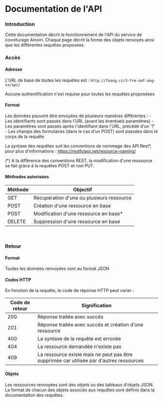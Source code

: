 # Documentation de l'API

### Introduction
Cette documentation décrit le fonctionnement de l'API du service de covoiturage Ainoiri.
Chaque page décrit la forme des objets renvoyés ainsi que les différentes requêtes proposées.

### Accès
#### Adresse
L'URL de base de toutes les requêtes est :
`http://foang.cir3-frm-smf-ang-xx/api/`

Aucune authentification n'est requise pour toutes les requêtes proposéees

#### Format
Les données peuvent être envoyées de plusieurs manières différentes :
    - Les identifiants sont passés dans l'URL (avant les éventuels paramètres)
    - Les paramètres sont passés après l'identifiant dans l'URL, précédé d'un '?'
    - Les champs des formulaires (dans le cas d'un POST) sont passées dans le corps de la requête

La syntaxe des requêtes suit les conventions de nommage des API Rest*, pour plus d'informations :
https://restfulapi.net/resource-naming/

(*) A la différence des conventions REST, la modification d'une ressource se fait grâce à la requêtes
POST et non PUT.

#### Méthodes autorisées
| Méthode                            | Objectif                                   |
| ---------------------------------- | ------------------------------------------ |
| <span class="get">GET</span>       | Récupération d'une ou plusieurs ressource  |
| <span class="post">POST</span>     | Création d'une ressource en base           |
| <span class="post">POST</span>     | Modification d'une ressource en base*      |
| <span class="delete">DELETE</span> | Suppression d'une ressource en base        |

<br>
<div class="page-break"></div>

### Retour
#### Format
Toutes les données renvoyées sont au format JSON

#### Codes HTTP
En fonction de la requête, le code de réponse HTTP peut varier :

| Code de retour                     | Signification                                                                            |
| ---------------------------------- | ---------------------------------------------------------------------------------------- |
| <span class="get">200</span>       | Réponse traitée avec succès                                                              |
| <span class="get">201</span>       | Réponse traitée avec succès et création d'une ressource                                  |
| <span class="delete">400</span>    | La syntaxe de la requête est erronée                                                     |
| <span class="delete">404</span>    | La ressource demandée n'existe pas                                                       |
| <span class="delete">409</span>    | La ressource existe mais ne peut pas être supprimée car utilisée par d'autres ressources |

#### Objets
Les ressources renvoyées sont des objets ou des tableaus d'objets JSON. Le format de chacun
des objets associés aux requêtes sont définis dans la documentation des requêtes.
